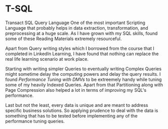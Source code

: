 # T-SQL
Transact SQL Query Language
One of the most important Scripting Language that probably helps in data extraction, transformation, and preprocessing at a huge scale. 
As I have grown with my SQL skills, found some of these Reading Materials extremely resourceful. 

Apart from Query writing styles which I borrowed from the course that I completed in LinkedIn Learning, I have found that nothing can replace the real life learning scenario at work place. 

Starting with writing simpler Queries to eventually writing Complex Queries might sometime delay the computing powers and delay the query results. I found *Performance Tuning with DMVs* to be extreemely handy while tuning some of my heavily Indexed Queries. Apart from that Partitioning along with Page Compression also helped a lot in terms of improving my SQL's performance. 

Last but not the least, every data is unique and are meant to address specific business solutions. So applying prudence to deal with the data is something that has to be tested before implementing any of the performance tuning queries. 
